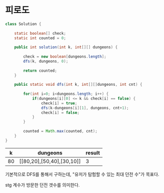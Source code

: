 # 피로도

```java
class Solution {
    
	static boolean[] check;
	static int counted = 0;
	
	public int solution(int k, int[][] dungeons) {
        
        check = new boolean[dungeons.length];
        dfs(k, dungeons, 0);
       
        return counted;
    }
    
    public static void dfs(int k, int[][]dungeons, int cnt) {
    	
    	for(int i=0; i<dungeons.length; i++) {
    		if(dungeons[i][0] <= k && check[i] == false) {
    			check[i] = true;
    			dfs(k-dungeons[i][1], dungeons, cnt+1);
    			check[i] = false;
    		}
    	}
    	
    	counted = Math.max(counted, cnt);
    }
}
```

| k    | dungeons                  | result |
| ---- | ------------------------- | ------ |
| 80   | [[80,20],[50,40],[30,10]] | 3      |



기본적으로 DFS를 통해서 구하는데, "유저가 탐험할 수 있는 최대 던전 수"가 목표다.

stg 계수가 방문한 던전 갯수를 의미한다.